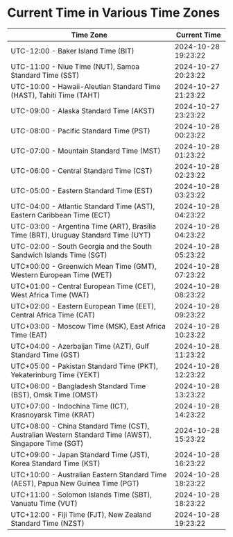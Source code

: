 # Current Time in Various Time Zones

| Time Zone | Current Time |
|-----------|--------------|
| UTC-12:00 - Baker Island Time (BIT) | 2024-10-28 19:23:22 |
| UTC-11:00 - Niue Time (NUT), Samoa Standard Time (SST) | 2024-10-27 20:23:22 |
| UTC-10:00 - Hawaii-Aleutian Standard Time (HAST), Tahiti Time (TAHT) | 2024-10-27 21:23:22 |
| UTC-09:00 - Alaska Standard Time (AKST) | 2024-10-27 23:23:22 |
| UTC-08:00 - Pacific Standard Time (PST) | 2024-10-28 00:23:22 |
| UTC-07:00 - Mountain Standard Time (MST) | 2024-10-28 01:23:22 |
| UTC-06:00 - Central Standard Time (CST) | 2024-10-28 02:23:22 |
| UTC-05:00 - Eastern Standard Time (EST) | 2024-10-28 03:23:22 |
| UTC-04:00 - Atlantic Standard Time (AST), Eastern Caribbean Time (ECT) | 2024-10-28 04:23:22 |
| UTC-03:00 - Argentina Time (ART), Brasília Time (BRT), Uruguay Standard Time (UYT) | 2024-10-28 04:23:22 |
| UTC-02:00 - South Georgia and the South Sandwich Islands Time (SGT) | 2024-10-28 05:23:22 |
| UTC±00:00 - Greenwich Mean Time (GMT), Western European Time (WET) | 2024-10-28 07:23:22 |
| UTC+01:00 - Central European Time (CET), West Africa Time (WAT) | 2024-10-28 08:23:22 |
| UTC+02:00 - Eastern European Time (EET), Central Africa Time (CAT) | 2024-10-28 09:23:22 |
| UTC+03:00 - Moscow Time (MSK), East Africa Time (EAT) | 2024-10-28 10:23:22 |
| UTC+04:00 - Azerbaijan Time (AZT), Gulf Standard Time (GST) | 2024-10-28 11:23:22 |
| UTC+05:00 - Pakistan Standard Time (PKT), Yekaterinburg Time (YEKT) | 2024-10-28 12:23:22 |
| UTC+06:00 - Bangladesh Standard Time (BST), Omsk Time (OMST) | 2024-10-28 13:23:22 |
| UTC+07:00 - Indochina Time (ICT), Krasnoyarsk Time (KRAT) | 2024-10-28 14:23:22 |
| UTC+08:00 - China Standard Time (CST), Australian Western Standard Time (AWST), Singapore Time (SGT) | 2024-10-28 15:23:22 |
| UTC+09:00 - Japan Standard Time (JST), Korea Standard Time (KST) | 2024-10-28 16:23:22 |
| UTC+10:00 - Australian Eastern Standard Time (AEST), Papua New Guinea Time (PGT) | 2024-10-28 18:23:22 |
| UTC+11:00 - Solomon Islands Time (SBT), Vanuatu Time (VUT) | 2024-10-28 18:23:22 |
| UTC+12:00 - Fiji Time (FJT), New Zealand Standard Time (NZST) | 2024-10-28 19:23:22 |
